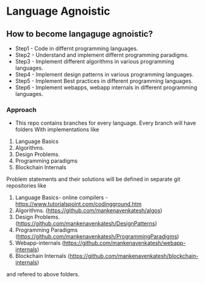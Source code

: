 # Language Agnoistic

## How to become langaguge agnoistic?
 -  Step1 - Code in differnt programming languages.
 -  Step2 - Understand and implement differnt programming paradigms. 
 -  Step3 - Implement different algorithms in various programming languages.
 -  Step4 - Implement design patterns in various programming languages.
 -  Step5 - Implement Best practices in different programming languages.
 -  Step6 - Implement webapps, webapp internals in different programming languages.


### Approach
- This repo contains branches for every language. 
Every branch will have folders With implementations like
1. Language Basics
2. Algorithms.
3. Design Problems.
4. Programming paradigms
4. Blockchain Internals

Problem statements and their solutions will be defined in separate git repositories like
1. Language Basics- online compilers - https://www.tutorialspoint.com/codingground.htm
2. Algorithms. (https://github.com/mankenavenkatesh/algos)
3. Design Problems. (https://github.com/mankenavenkatesh/DesignPatterns)
4. Programming Paradigms (https://github.com/mankenavenkatesh/ProgrammingParadigms)
5. Webapp-internals (https://github.com/mankenavenkatesh/webapp-internals)
5. Blockchain Internals (https://github.com/mankenavenkatesh/blockchain-internals)

and refered to above folders.
